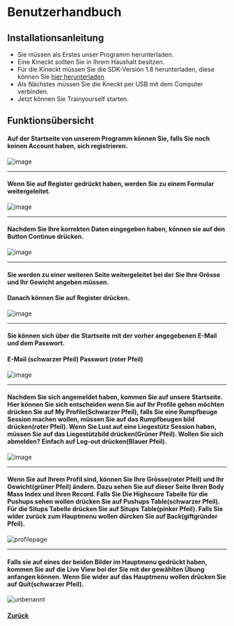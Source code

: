 # Benutzerhandbuch

## Installationsanleitung 

* Sie müssen als Erstes unser Programm herunterladen. 
* Eine Kineckt sollten Sie in Ihrem Haushalt besitzen.
* Für die Kineckt müssen Sie die SDK-Version 1.8 herunterladen, diese können Sie [hier herunterladen](https://www.microsoft.com/en-us/download/details.aspx?id=40278)
* Als Nächstes müssen Sie die Kneckt per USB mit dem Computer verbinden. 
* Jetzt können Sie Trainyourself starten.
## Funktionsübersicht

#### Auf der Startseite von unserem Programm können Sie, falls Sie noch keinen Account haben, sich registrieren. 

![image](https://cloud.githubusercontent.com/assets/25527030/26146548/d8bab0e8-3af0-11e7-9091-1fe96ae0b312.png)

---

#### Wenn Sie auf Register gedrückt haben, werden Sie zu einem Formular weitergeleitet. 

![image](https://cloud.githubusercontent.com/assets/25527030/26146832/dae6692e-3af1-11e7-9b5b-1f5bf25a48c5.png)

---

#### Nachdem Sie Ihre korrekten Daten eingegeben haben, können sie auf den Button Continue drücken. 

![image](https://cloud.githubusercontent.com/assets/25527030/26146922/21b22fd2-3af2-11e7-930f-458f97566bf2.png)

---

#### Sie werden zu einer weiteren Seite weitergeleitet bei der Sie Ihre Grösse und Ihr Gewicht angeben müssen.

#### Danach können Sie auf Register drücken.

![image](https://cloud.githubusercontent.com/assets/25527030/26147419/cc83de82-3af3-11e7-9e44-2f6fb5a3008f.png)

---

#### Sie können sich über die Startseite mit der vorher angegebenen E-Mail und dem Passwort. 

#### E-Mail (schwarzer Pfeil) Passwort (roter Pfeil)
![image](https://cloud.githubusercontent.com/assets/25527030/26150333/45b6b50e-3afe-11e7-9416-89dce568e9d3.png)

---

#### Nachdem Sie sich angemeldet haben, kommen Sie auf unsere Startseite. Hier können Sie sich entscheiden wenn Sie auf Ihr Profile gehen möchten drücken Sie auf My Profile(Schwarzer Pfeil), falls Sie eine Rumpfbeuge Session machen wollen, müssen Sie auf das Rumpfbeugen bild drücken(roter Pfeil). Wenn Sie Lust auf eine Liegestütz Session haben, müssen Sie auf das Liegestützbild drücken(Grüner Pfeil). Wollen Sie sich abmelden? Einfach auf Log-out drücken(Blauer Pfeil).

![image](https://cloud.githubusercontent.com/assets/25527030/26151152/bf6d9658-3b01-11e7-9f7f-64a7be1e9775.png)

---

#### Wenn Sie auf Ihrem Profil sind, können Sie Ihre Grösse(roter Pfeil) und Ihr Gewicht(grüner Pfeil) ändern. Dazu sehen Sie auf dieser Seite Ihren Body Mass Index und Ihren Record. Falls Sie Die Highscore Tabelle für die Pushups sehen wollen drücken Sie auf Pushups Table(schwarzer Pfeil). Für die Situps Tabelle drücken Sie auf Situps Table(pinker Pfeil). Falls Sie wider zurück zum Hauptmenu wollen dürcken Sie auf Back(giftgründer Pfeil).

![profilepage](https://cloud.githubusercontent.com/assets/25527030/26667387/3b29c240-46a5-11e7-952e-220037419fed.jpg)


---

#### Falls sie auf eines der beiden Bilder im Hauptmenu gedrückt haben, kommen Sie auf die Live View bei der Sie mit der gewählten Übung anfangen können. Wenn Sie wider auf das Hauptmenu wollen drücken Sie auf Quit(schwarzer Pfeil).

![unbenannt](https://cloud.githubusercontent.com/assets/25527030/26667625/60d88f16-46a6-11e7-80c1-e338e20651da.jpg)


  #### [Zurück](../README.md)
